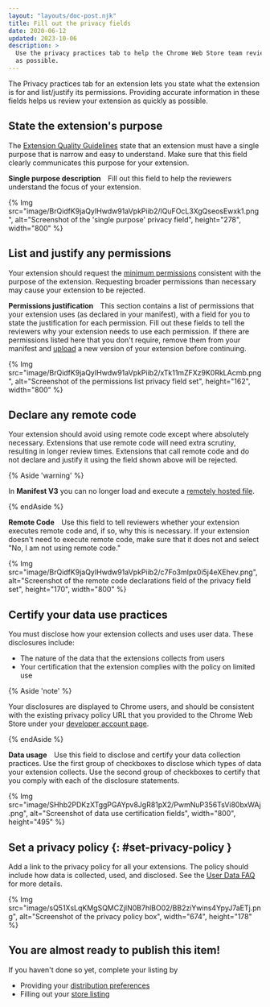 ```yaml
---
layout: "layouts/doc-post.njk"
title: Fill out the privacy fields
date: 2020-06-12
updated: 2023-10-06
description: >
  Use the privacy practices tab to help the Chrome Web Store team review your extension as quickly
  as possible.
---
```


The Privacy practices tab for an extension lets you state what the extension is for and list/justify its
permissions. Providing accurate information in these fields helps us review your extension as
quickly as possible.

## State the extension's purpose

The [Extension Quality Guidelines][extension-policies] state that an extension must have a single
purpose that is narrow and easy to understand. Make sure that this field clearly communicates this
purpose for your extension.

**Single purpose description**&emsp;Fill out this field to help the reviewers understand the focus
of your extension.

{% Img src="image/BrQidfK9jaQyIHwdw91aVpkPiib2/lQuFOcL3XgQseosEwxk1.png",
       alt="Screenshot of the 'single purpose' privacy field",
       height="278", width="800" %}

## List and justify any permissions

Your extension should request the [minimum permissions][minimum-permissions] consistent with the
purpose of the extension. Requesting broader permissions than necessary may cause your extension to
be rejected.

**Permissions justification**&emsp;This section contains a list of permissions that your extension
uses (as declared in your manifest), with a field for you to state the justification for each
permission. Fill out these fields to tell the reviewers why your extension needs to use each
permission. If there are permissions listed here that you don't require, remove them from your
manifest and [upload][upload-item] a new version of your extension before continuing.

{% Img src="image/BrQidfK9jaQyIHwdw91aVpkPiib2/xTk11mZFXz9K0RkLAcmb.png",
       alt="Screenshot of the permissions list privacy field set",
       height="162", width="800" %}

## Declare any remote code

Your extension should avoid using remote code except where absolutely necessary. Extensions that use
remote code will need extra scrutiny, resulting in longer review times. Extensions that call remote
code and do not declare and justify it using the field shown above will be rejected.

{% Aside 'warning' %}

In **Manifest V3** you can no longer load and execute a [remotely hosted file][remote-code].

{% endAside %}

**Remote Code**&emsp;Use this field to tell reviewers whether your extension executes remote code
and, if so, why this is necessary. If your extension doesn't need to execute remote code, make sure
that it does not and select "No, I am not using remote code."

{% Img src="image/BrQidfK9jaQyIHwdw91aVpkPiib2/c7Fo3mIpx0i5j4eXEhev.png",
       alt="Screenshot of the remote code declarations field of the privacy field set",
       height="170", width="800" %}

## Certify your data use practices

You must disclose how your extension collects and uses user data. These disclosures include:

* The nature of the data that the extensions collects from users
* Your certification that the extension complies with the policy on limited use

{% Aside 'note' %}

Your disclosures are displayed to Chrome users, and should be consistent with the existing privacy
policy URL that you provided to the Chrome Web Store under your [developer account
page][setup-account].

{% endAside %}

**Data usage**&emsp;Use this field to disclose and certify your data collection practices. Use the
first group of checkboxes to disclose which types of data your extension collects. Use the second
group of checkboxes to certify that you comply with each of the disclosure statements.

{% Img src="image/SHhb2PDKzXTggPGAYpv8JgR81pX2/PwmNuP356TsVi80bxWAj.png",
  alt="Screenshot of data use certification fields", width="800", height="495" %}

## Set a privacy policy {: #set-privacy-policy }

Add a link to the privacy policy for all your extensions. The policy should include how data is collected, used, and disclosed. See the [User Data FAQ][user-data] for more details.

{% Img src="image/sQ51XsLqKMgSQMCZjIN0B7hlBO02/BB2ziYwins4YpyJ7aETj.png", alt="Screenshot of the privacy policy box", width="674", height="178" %}

## You are almost ready to publish this item!

If you haven't done so yet, complete your listing by
-  Providing your [distribution preferences][distribution]
-  Filling out your [store listing][listing]

[distribution]: /docs/webstore/cws-dashboard-distribution/
[extension-policies]: /docs/webstore/program-policies/#extensions
[listing]: /docs/webstore/cws-dashboard-listing/
[minimum-permissions]: /docs/extensions/mv3/security/#permissions
[remote-code]: /docs/extensions/mv3/intro/mv3-overview/#remotely-hosted-code
[setup-account]: /docs/webstore/publish#setup-a-developer-account
[upload-item]: /docs/webstore/publish/#upload-your-item
[user-data]: /docs/webstore/user_data/
